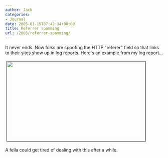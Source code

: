 ```yaml
---
author: Jack
categories:
- Journal
date: 2005-01-15T07:42:34+00:00
title: Referrer spamming
url: /2005/referrer-spamming/
---
```


It never ends. Now folks are spoofing the HTTP "referer" field so that links to their sites show up in log reports. Here's an example from my log report&#8230;

<img src="/images/blog/images/referrer-spam.jpg" height="255" width="442" border="1" align="middle" hspace="4" vspace="4" />

A fella could get tired of dealing with this after a while.